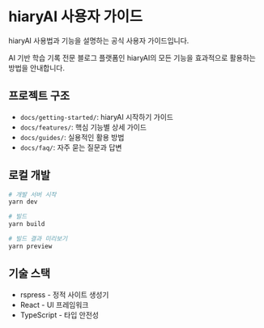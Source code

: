# hiaryAI 사용자 가이드

hiaryAI 사용법과 기능을 설명하는 공식 사용자 가이드입니다.

AI 기반 학습 기록 전문 블로그 플랫폼인 hiaryAI의 모든 기능을 효과적으로 활용하는 방법을 안내합니다.

## 프로젝트 구조

- `docs/getting-started/`: hiaryAI 시작하기 가이드
- `docs/features/`: 핵심 기능별 상세 가이드  
- `docs/guides/`: 실용적인 활용 방법
- `docs/faq/`: 자주 묻는 질문과 답변

## 로컬 개발

```bash
# 개발 서버 시작
yarn dev

# 빌드
yarn build

# 빌드 결과 미리보기
yarn preview
```

## 기술 스택

- rspress - 정적 사이트 생성기
- React - UI 프레임워크
- TypeScript - 타입 안전성
